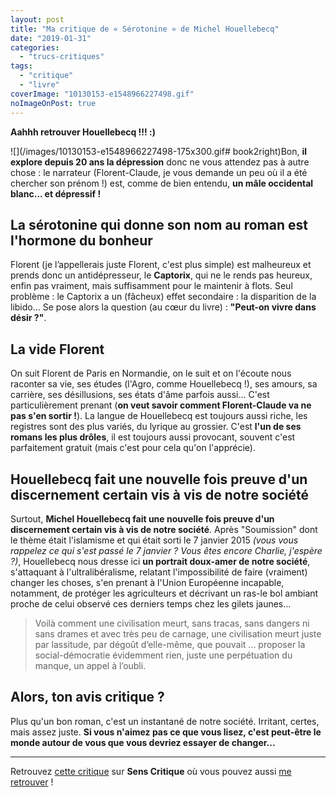 ```yaml
---
layout: post
title: "Ma critique de « Sérotonine » de Michel Houellebecq"
date: "2019-01-31"
categories: 
  - "trucs-critiques"
tags: 
  - "critique"
  - "livre"
coverImage: "10130153-e1548966227498.gif"
noImageOnPost: true
---
```


**Aahhh retrouver Houellebecq !!! :)**

![](/images/10130153-e1548966227498-175x300.gif# book2right)Bon, **il explore depuis 20 ans la dépression** donc ne vous attendez pas à autre chose : le narrateur (Florent-Claude, je vous demande un peu où il a été chercher son prénom !) est, comme de bien entendu, **un mâle occidental blanc... et dépressif !**

## La **sérotonine** qui donne son nom au roman est l'**hormone du bonheur**

Florent (je l’appellerais juste Florent, c'est plus simple) est malheureux et prends donc un antidépresseur, le **Captorix**, qui ne le rends pas heureux, enfin pas vraiment, mais suffisamment pour le maintenir à flots. Seul problème : le Captorix a un (fâcheux) effet secondaire : la disparition de la libido... Se pose alors la question (au cœur du livre) : **"Peut-on vivre dans désir ?"**.

## La vide Florent

On suit Florent de Paris en Normandie, on le suit et on l'écoute nous raconter sa vie, ses études (l'Agro, comme Houellebecq !), ses amours, sa carrière, ses désillusions, ses états d'âme parfois aussi... C'est particulièrement prenant (**on veut savoir comment Florent-Claude va ne pas s'en sortir !**). La langue de Houellebecq est toujours aussi riche, les registres sont des plus variés, du lyrique au grossier. C'est **l'un de ses romans les plus drôles**, il est toujours aussi provocant, souvent c'est parfaitement gratuit (mais c'est pour cela qu'on l'apprécie).

## Houellebecq fait une nouvelle fois preuve d'un discernement certain vis à vis de notre société

Surtout, **Michel Houellebecq fait une nouvelle fois preuve d'un discernement certain vis à vis de notre société**. Après "Soumission" dont le thème était l'islamisme et qui était sorti le 7 janvier 2015 _(vous vous rappelez ce qui s'est passé le 7 janvier ? Vous êtes encore Charlie, j'espère ?)_, Houellebecq nous dresse ici **un portrait doux-amer de notre société**, s'attaquant à l'ultralibéralisme, relatant l'impossibilité de faire (vraiment) changer les choses, s'en prenant à l'Union Européenne incapable, notamment, de protéger les agriculteurs et décrivant un ras-le bol ambiant proche de celui observé ces derniers temps chez les gilets jaunes...

<blockquote class="citation">Voilà comment une civilisation meurt, sans tracas, sans dangers ni sans drames et avec très peu de carnage, une civilisation meurt juste par lassitude, par dégoût d’elle-même, que pouvait ... proposer la social-démocratie évidemment rien, juste une perpétuation du manque, un appel à l’oubli.</blockquote>

## Alors, ton avis critique ?

Plus qu'un bon roman, c'est un instantané de notre société. Irritant, certes, mais assez juste. **Si vous n'aimez pas ce que vous lisez, c'est peut-être le monde autour de vous que vous devriez essayer de changer...**

* * *

Retrouvez [cette critique]( https://www.senscritique.com/livre/Serotonine/critique/187796352) sur **Sens Critique** où vous pouvez aussi [me retrouver](http://www.senscritique.com/Arnaud_Malon) !
